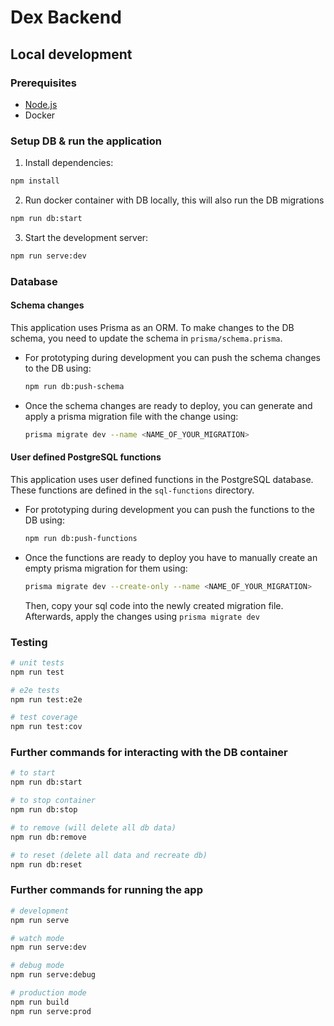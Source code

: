 
# Dex Backend

## Local development

### Prerequisites
- [Node.js](https://nodejs.org/)
- Docker

### Setup DB & run the application
1. Install dependencies:
```bash
npm install
```
2. Run docker container with DB locally, this will also run the DB migrations
```bash
npm run db:start
```

3. Start the development server:
```bash
npm run serve:dev
```

### Database
#### Schema changes
This application uses Prisma as an ORM. To make changes to the DB schema, you need to update the schema in `prisma/schema.prisma`.
- For prototyping during development you can push the schema changes to the DB using:
    ```bash
    npm run db:push-schema
    ```
- Once the schema changes are ready to deploy, you can generate and apply a prisma migration file with the change using:
    ```bash
    prisma migrate dev --name <NAME_OF_YOUR_MIGRATION>
    ```

#### User defined PostgreSQL functions
This application uses user defined functions in the PostgreSQL database. These functions are defined in the `sql-functions` directory.
- For prototyping during development you can push the functions to the DB using:
    ```bash
    npm run db:push-functions
    ```
- Once the functions are ready to deploy you have to manually create an empty prisma migration for them using:
    ```bash
    prisma migrate dev --create-only --name <NAME_OF_YOUR_MIGRATION>
    ```
    Then, copy your sql code into the newly created migration file. Afterwards, apply the changes using `prisma migrate dev`

### Testing

```bash
# unit tests
npm run test

# e2e tests
npm run test:e2e

# test coverage
npm run test:cov
```

### Further commands for interacting with the DB container

```bash
# to start
npm run db:start

# to stop container
npm run db:stop

# to remove (will delete all db data)
npm run db:remove

# to reset (delete all data and recreate db)
npm run db:reset
```

### Further commands for running the app

```bash
# development
npm run serve

# watch mode
npm run serve:dev

# debug mode
npm run serve:debug

# production mode
npm run build
npm run serve:prod
```

